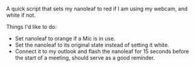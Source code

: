 A quick script that sets my nanoleaf to red if I am using my webcam, and white
if not.

Things I'd like to do:

* Set nanoleaf to orange if a Mic is in use.
* Set the nanoleaf to its original state instead of setting it white.
* Connect it to my outlook and flash the nanoleaf for 15 seconds before the start of a meeting, should serve as a good reminder.
